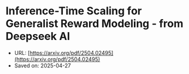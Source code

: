 # Inference-Time Scaling for Generalist Reward Modeling - from Deepseek AI

- URL: [https://arxiv.org/pdf/2504.02495](https://arxiv.org/pdf/2504.02495)
- Saved on: 2025-04-27
